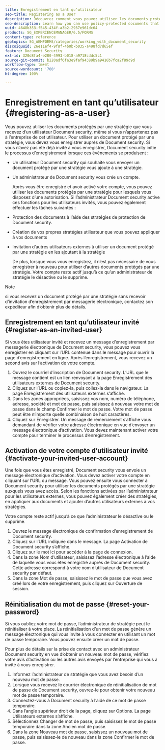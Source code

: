 ```yaml
---
title: Enregistrement en tant qu’utilisateur
seo-title: Registering as a User
description: Découvrez comment vous pouvez utiliser les documents protégés par une stratégie que vous recevez d’un utilisateur Document security, même si vous n’appartenez pas à l’entreprise de cet utilisateur.
seo-description: Learn how you can use policy-protected documents that you receive from an document security user, even if you are external to the user’s organization.
uuid: 4648b358-f545-434f-a3b2-2937e961dc64
products: SG_EXPERIENCEMANAGER/6.5/FORMS
content-type: reference
geptopics: SG_AEMFORMS/categories/working_with_document_security
discoiquuid: 26e11ef4-9f8f-4b0b-b035-a498fd7d65ef
feature: Document Security
exl-id: 320d8fa4-e200-4993-b018-a9718cddc5c1
source-git-commit: b220adf6fa3e9faf94389b9a9416b7fca2f89d9d
workflow-type: tm+mt
source-wordcount: '700'
ht-degree: 100%

---
```


# Enregistrement en tant qu’utilisateur {#registering-as-a-user}

Vous pouvez utiliser les documents protégés par une stratégie que vous recevez d’un utilisateur Document security, même si vous n’appartenez pas à l’entreprise de cet utilisateur. Pour utiliser un document protégé par une stratégie, vous devez vous enregistrer auprès de Document security. Si vous n’avez pas été déjà invité à vous enregistrer, Document security initie le processus d’enregistrement lorsque ces événements se produisent :

* Un utilisateur Document security qui souhaite vous envoyer un document protégé par une stratégie vous ajoute à une stratégie.
* Un administrateur de Document security vous crée un compte.

   Après vous être enregistré et avoir activé votre compte, vous pouvez utiliser les documents protégés par une stratégie pour lesquels vous disposez d’une autorisation. Si l’administrateur Document security active ces fonctions pour les utilisateurs invités, vous pouvez également effectuer les tâches suivantes :

* Protection des documents à l’aide des stratégies de protection de Document security.
* Création de vos propres stratégies utilisateur que vous pouvez appliquer à vos documents
* Invitation d’autres utilisateurs externes à utiliser un document protégé par une stratégie en les ajoutant à la stratégie

   De plus, lorsque vous vous enregistrez, il n’est pas nécessaire de vous enregistrer à nouveau pour utiliser d’autres documents protégés par une stratégie. Votre compte reste actif jusqu’à ce qu’un administrateur de stratégie le désactive ou le supprime.

>[!NOTE]
>
>si vous recevez un document protégé par une stratégie sans recevoir d’invitation d’enregistrement par messagerie électronique, contactez son expéditeur afin d’obtenir plus de détails.

## Enregistrement en tant qu’utilisateur invité {#register-as-an-invited-user}

Si vous êtes utilisateur invité et recevez un message d’enregistrement par messagerie électronique de Document security, vous pouvez vous enregistrer en cliquant sur l’URL contenue dans le message pour ouvrir la page d’enregistrement en ligne. Après l’enregistrement, vous recevez un second avis sur l’activation de votre compte.

1. Ouvrez le courriel d’inscription de Document security. L’URL que le message contient est un lien renvoyant à la page Enregistrement des utilisateurs externes de Document security.
1. Cliquez sur l’URL ou copiez-la, puis collez-la dans le navigateur. La page Enregistrement des utilisateurs externes s’affiche.
1. Dans les zones appropriées, saisissez vos nom, numéro de téléphone, adresse, société et mot de passe, puis saisissez à nouveau votre mot de passe dans le champ Confirmer le mot de passe. Votre mot de passe peut être n’importe quelle combinaison de huit caractères.
1. Cliquez sur Enregistrer. Un message de remerciement s’affiche vous demandant de vérifier votre adresse électronique en vue d’envoyer un message électronique d’activation. Vous devez maintenant activer votre compte pour terminer le processus d’enregistrement.

## Activation de votre compte d’utilisateur invité {#activate-your-invited-user-account}

Une fois que vous êtes enregistré, Document security vous envoie un message électronique d’activation. Vous devez activer votre compte en cliquant sur l’URL du message. Vous pouvez ensuite vous connecter à Document security pour utiliser les documents protégés par une stratégie auxquels vous avez accès. Selon les fonctions activées par l’administrateur pour les utilisateurs externes, vous pouvez également créer des stratégies, en appliquer aux documents et ajouter d’autres utilisateurs externes à vos stratégies.

Votre compte reste actif jusqu’à ce que l’administrateur le désactive ou le supprime.

1. Ouvrez le message électronique de confirmation d’enregistrement de Document security.
1. Cliquez sur l’URL indiquée dans le message. La page Activation de Document security s’affiche.
1. Cliquez sur le mot Ici pour accéder à la page de connexion.
1. Dans la zone Nom d’utilisateur, saisissez l’adresse électronique à l’aide de laquelle vous vous êtes enregistré auprès de Document security. Cette adresse correspond à votre nom d’utilisateur de Document security par défaut.
1. Dans la zone Mot de passe, saisissez le mot de passe que vous avez créé lors de votre enregistrement, puis cliquez sur Ouverture de session.

## Réinitialisation du mot de passe {#reset-your-password}

Si vous oubliez votre mot de passe, l’administrateur de stratégie peut le réinitialiser à votre place. La réinitialisation d’un mot de passe génère un message électronique qui vous invite à vous connecter en utilisant un mot de passe temporaire. Vous pouvez ensuite créer un mot de passe.

Pour plus de détails sur la prise de contact avec un administrateur Document security en vue d’obtenir un nouveau mot de passe, vérifiez votre avis d’activation ou les autres avis envoyés par l’entreprise qui vous a invité à vous enregistrer.

1. Informez l’administrateur de stratégie que vous avez besoin d’un nouveau mot de passe.
1. Lorsque vous recevez le courrier électronique de réinitialisation de mot de passe de Document security, ouvrez-le pour obtenir votre nouveau mot de passe temporaire.
1. Connectez-vous à Document security à l’aide de ce mot de passe temporaire.
1. Dans l’angle supérieur droit de la page, cliquez sur Options. La page Utilisateurs externes s’affiche.
1. Sélectionnez Changer de mot de passe, puis saisissez le mot de passe temporaire dans la zone Ancien mot de passe.
1. Dans la zone Nouveau mot de passe, saisissez un nouveau mot de passe, puis saisissez-le de nouveau dans la zone Confirmer le mot de passe.
